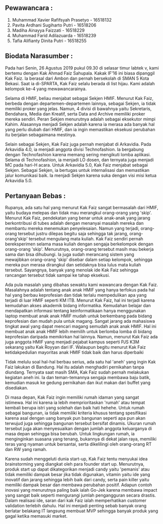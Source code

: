 ## Pewawancara :
1. Muhammad Xavier Rafifsyah Prasetyo - 16518132
2. Pavita Ardhani Sugiharto Putri - 16518206
3. Madiha Ainayya Faizzati - 16518229
4. Muhammad Farid Adilazuarda - 16518239
5. Tafia Alifianty Dinita Putri - 16518255

## Biodata Narasumber :

  Pada hari Senin, 26 Agustus 2019 pukul 09.30 di selasar timur labtek v, kami bertemu dengan Kak Ahmad Faiz Sahupala. 
Kakak IF'16 ini biasa dipanggil Kak Faiz. Ia berasal dari Ambon dan pernah bersekolah di SMAN 5 Kota Bekasi. 
Saat ia di-SPARTA, Kak Faiz selalu berada di list hijau. Kami adalah kelompok ke-4 yang mewawancarainya. 

  Selama di HMIF, beliau menjabat sebagai Sekjen HMIF. Menurut Kak Faiz, berbeda dengan departemen-departemen lainnya, sebagai Sekjen, 
ia tidak memiliki proker yang jelas. Namun, 4 divisi di bawahnya yaitu Sekretaris, Bendahara, Media dan Kreatif, serta Data and Archive 
memiliki proker mereka sendiri. Peran Sekjen menurutnya adalah sebagai eksekutor mimpi Kahim. Alasannya menjadi Sekjen adalah karena
ia merasa ada banyak hal yang perlu diubah dari HMIF, dan ia ingin memastikan eksekusi perubahan itu berjalan sebagaimana mestinya.

  Selain sebagai Sekjen, Kak Faiz juga pernah menjabat di Arkavidia. Pada Arkavidia 4.0, ia menjadi anggota divisi Technofashion. Ia
bergabung dengan Technofashion karena memang sering mengikuti lomba aplikasi. Selama di Technofashion, ia menjadi LO dosen, dan ternyata
juga menjadi MC pada hari-H acara. Untuk Arkavidia 5.0, Kak Faiz menjabat sebagai Sekjen. Sebagai Sekjen, ia bertugas untuk internalisasi
dan memastikan jalur komunikasi baik. Ia menjadi Sekjen karena suka dengan visi misi ketua Arkavidia 5.0.

## Pertanyaan Bebas :

  Rupanya, ada satu hal yang menurut Kak Faiz sangat bermasalah dari HMIF, yaitu budaya melepas dan tidak mau merangkul orang-orang yang
'skip'. Menurut Kak Faiz, pendekatan yang benar untuk anak-anak yang jarang berkontribusi di tubes adalah dengan menanyai masalah mereka
dan membantu mereka menemukan penyelesaian. Namun yang terjadi, orang-orang tersebut justru dilepas begitu saja sehingga tak jarang, orang-orang'skip' tersebut mengulang mata kuliah. Kak Faiz sendiri pernah bereksperimen selama masa kuliah dengan sengaja berkelompok dengan orang-orang 'skip'. Menurutnya, orang-orang tersebut masih mau bekerja sama dan bisa dihubungi. Ia juga sudah merancang sistem yang mewajibkan orang-orang 'skip' disebar dalam setiap kelompok, sehingga mereka pun merasa dirangkul dan setidaknya bisa lulus mata kuliah tersebut. Sayangnya, banyak yang menolak ide Kak Faiz sehingga rancangan tersebut tidak sampai ke tahap eksekusi.

  Ada pula masalah yang dibahas sewaktu kami wawancara dengan Kak Faiz. Masalahnya adalah tentang anak anak HMIF yang hanya terfokus pada hal hal yang berbau keprofesian dan tidak terlalu mempedulikan apa yang terjadi di luar HMIF seperti KM ITB. Menurut Kak Faiz, hal ini terjadi karena kemudahan akses akademik bidang informatika. Kemudahan belajar dan mendapatkan informasi tentang keinformatikaan hanya menggunakan laptop membuat anak anak HMIF mudah untuk berkembang pada bidang keprofesian dan mudah pula untuk magang. Sangat jarang ada mahasiswa tingkat awal yang dapat mencari magang semudah anak anak HMIF. Hal ini membuat anak anak HMIF lebih memilih untuk berlomba lomba di bidang keprofesian daripada memikirkan hal lainnya. Namun, menurut Kak Faiz ada juga anggota HMIF yang menjadi pejabat kampus seperti PJS K3M sekarang yaitu Kak Royyan dari IF. Walaupun begitu menurut Kak Faiz ketidakpedulian mayoritas anak HMIF tidak baik dan harus diperbaiki

  Tidak melulu soal hal-hal berbau serius, ada satu hal 'aneh' yang ingin Kak Faiz lakukan di Bandung. Hal itu adalah menghadiri pernikahan tanpa diundang. Ternyata saat masih SMA, Kak Faiz sudah pernah melakukan kegiatan aneh ini. Ia dan teman-temannya sengaja membawa baju batik, kemudian masuk ke gedung pernikahan dan ikut makan dari buffet yang disediakan. 

  Di masa depan, Kak Faiz ingin memiliki rumah idaman yang sangat istimewa. Hal ini karena ia lebih memprioritaskan 'rumah' atau tempat kembali berupa istri yang solehah dan baik hati hehehe. Untuk rumah sebagai bangunan, ia tidak memiliki kriteria khusus tentang spesifikasi karena asal dengan uang banyak pun bangunan seperti apa pun akan terwujud juga sehingga bangunan tersebut bersifat dinamis. Ukuran rumah tersebut juga akan menyesuaikan dengan jumlah anggota keluarganya di masa depan sehingga bisa berubah. Untuk lingkungan rumah, ia menginginkan suasana yang tenang, bukannya di dekat jalan raya, memiliki teras yang nyaman untuk bersantai, serta dikelilingi oleh orang-orang RT dan RW yang ramah.
  
  Karena sudah menggeluti dunia start-up, Kak Faiz tentu menyukai idea brainstorming yang diangkat oleh para founder start up. Menurutnya, produk start up dapat dikategorikan menjadi candy yaitu 'pemanis' atau tidak memiliki dampak besar jika tidak digunakan, vitamin yaitu ide yang inovatif dan jarang sehingga lebih baik dari candy, serta pain killer yaitu memiliki dampak besar dan membawa perubahan positif. Adapun contoh inovasi yang menurutnya paling baik ialah Go-Jek karena membawa impact yang sangat baik seperti mengurangi jumlah pengangguran secara drastis. Dalam realisasi ide, saran dari kak Faiz ialah memperhatikan customer validation terlebih dahulu. Hal ini menjadi penting sebab banyak orang berlatar belakang IT langsung membuat MVP sehingga banyak produk yang gagal ketika memasuki market.

